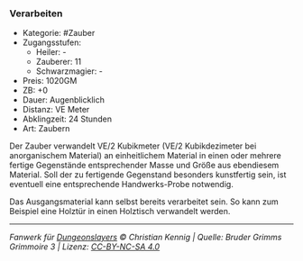 ### Verarbeiten

- Kategorie: #Zauber
- Zugangsstufen:
  - Heiler: -
  - Zauberer: 11
  - Schwarzmagier: -
- Preis: 1020GM
- ZB: +0
- Dauer: Augenblicklich
- Distanz: VE Meter
- Abklingzeit: 24 Stunden
- Art: Zaubern



Der Zauber verwandelt VE/2 Kubikmeter (VE/2 Kubikdezimeter bei anorganischem Material) an einheitlichem Material in einen oder mehrere fertige Gegenstände entsprechender Masse und Größe aus ebendiesem Material. Soll der zu fertigende Gegenstand besonders kunstfertig sein, ist eventuell eine entsprechende Handwerks-Probe notwendig.

Das Ausgangsmaterial kann selbst bereits verarbeitet sein. So kann zum Beispiel eine Holztür in einen Holztisch verwandelt werden.

---

_Fanwerk für [Dungeonslayers](https://www.dungeonslayers.net/) © Christian Kennig | Quelle: Bruder Grimms Grimmoire 3 | Lizenz: [CC-BY-NC-SA 4.0](https://creativecommons.org/licenses/by-nc-sa/4.0/deed.de)_
